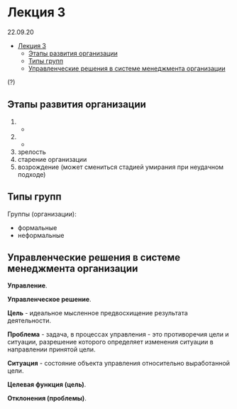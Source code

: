 # Лекция 3

22.09.20

- [Лекция 3](#лекция-3)
  - [Этапы развития организации](#этапы-развития-организации)
  - [Типы групп](#типы-групп)
  - [Управленческие решения в системе менеджмента организации](#управленческие-решения-в-системе-менеджмента-организации)

(?)

## Этапы развития организации

1. -
2. -
3. зрелость
4. старение организации
5. возрождение (может смениться стадией умирания при неудачном подходе)

## Типы групп

Группы (организации):

- формальные
- неформальные

## Управленческие решения в системе менеджмента организации

__Управление__.

__Управленческое решение__.

__Цель__ - идеальное мысленное предвосхищение результата деятельности.

__Проблема__ - задача, в процессах управления - это противоречия цели и ситуации, разрешение которого определяет изменения ситуации в направлении принятой цели.

__Ситуация__ - состояние объекта управления относительно выработанной цели.

__Целевая функция (цель)__.

__Отклонения (проблемы)__.
